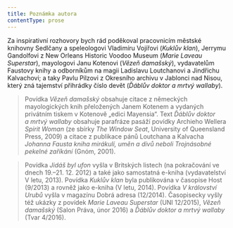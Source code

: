 ```yaml
---
title: Poznámka autora
contentType: prose
---
```


  

Za inspirativní rozhovory bych rád poděkoval pracovnicím městské knihovny Sedlčany a speleologovi Vladimíru Vojířovi (_Kuklův klan_), Jerrymu Gandolfovi z New Orleans Historic Voodoo Museum (_Marie Laveau Superstar_), mayologovi Janu Kotenovi (_Vězeň damašský_), vydavatelům Faustovy knihy a odborníkům na magii Ladislavu Loutchanovi a Jindřichu Kalvachovi; a taky Pavlu Pilzovi z Okresního archivu v Jablonci nad Nisou, který zná tajemství přihrádky číslo devět (_Ďáblův doktor a mrtvý wallaby_).

> Povídka _Vězeň damašský_ obsahuje citace z německých mayologických knih přeložených Janem Kotenem a vydaných privátním tiskem v Kotenově „edici Mayensia“. Text _Ďáblův doktor a mrtvý wallaby_ obsahuje parafráze pasáží povídky Archieho Wellera _Spirit Woman_ (ze sbírky _The Window Seat_, University of Queensland Press, 2009) a citace z publikace pánů Loutchana a Kalvacha _Johanna Fausta kniha mirákulí, uměn a divů neboli Trojnásobné pekelné zaříkání_ (Gnóm, 2001).

> Povídka _Jidáš byl ufon_ vyšla v Britských listech (na pokračování ve dnech 19.–21. 12. 2012) a také jako samostatná e-kniha (vydavatelství V letu, 2013). Povídka _Kuklův klan_ byla publikována v časopise Host (9/2013) a rovněž jako e-kniha (V letu, 2014). Povídka _V království Urubů_ vyšla v magazínu Dobrá adresa (12/2014). Časopisecky vyšly též ukázky z povídek _Marie Laveau Superstar_ (UNI 12/2015), _Vězeň damašský_ (Salon Práva, únor 2016) a _Ďáblův doktor a mrtvý wallaby_ (Tvar 4/2016).
